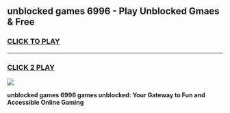 
## unblocked games 6996 - Play Unblocked Gmaes & Free
<h3>
<a href="https://news.freeplayer.one?title=unblocked_games_6996&ref=23F">CLICK TO PLAY</a></h3>
<hr>

<h3>
<a href="https://news.freeplayer.one?title=unblocked_games_6996&ref=23F">CLICK 2 PLAY</a>
  
</h3>

<a href="https://news.freeplayer.one?title=unblocked_games_6996&ref=23F/"><img src="https://clearcache.store/games.png"></a>


**unblocked games 6996 games unblocked: Your Gateway to Fun and Accessible Online Gaming**
